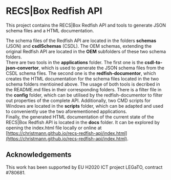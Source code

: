 # RECS|Box Redfish API

This project contains the RECS|Box Redfish API and tools to generate JSON schema files and a HTML documentation.


The schema files of the Redfish API are located in the folders **schemas** (JSON) and **csdlSchemas** (CSDL). The OEM schemas, extending the original Redfish API are located in the **OEM** subfolders of these two schema folders.  
There are two tools in the **applications** folder. The first one is the **csdl-to-json-convertor**, which is used to generate the JSON schema files from the CSDL schema files. The second one is the **redfish-documentor**, which creates the HTML documentation for the schema files located in the two schema folders mentioined above. The usage of both tools is decribed in the README.md files in their corresponding folders. There is a filter file in the **config** folder, which can be utilised by the redfish-documentor to filter out properties of the complete API. Additionally, two CMD scripts for Windows are located in the **scripts** folder, which can be adapted and used to conveniently use the two aforementioned applications.  
Finally, the generated HTML documentation of the current state of the RECS|Box Redfish API is located in the **docs** folder. It can be explored by opening the index.html file locally or online at [https://christmann.github.io/recs-redfish-api/index.html](https://christmann.github.io/recs-redfish-api/index.html).

## Acknowledgements
This work has been supported by EU H2020 ICT project LEGaTO, contract #780681.
